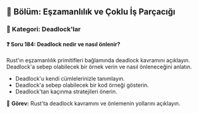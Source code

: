 ## 📘 Bölüm: Eşzamanlılık ve Çoklu İş Parçacığı  
### 🔹 Kategori: Deadlock'lar  
#### ❓ Soru 184: Deadlock nedir ve nasıl önlenir?

Rust'ın eşzamanlılık primitifleri bağlamında deadlock kavramını açıklayın. Deadlock'a sebep olabilecek bir örnek verin ve nasıl önleneceğini anlatın.

- Deadlock'u kendi cümlelerinizle tanımlayın.
- Deadlock'a sebep olabilecek bir kod örneği gösterin.
- Deadlock'tan kaçınma stratejileri önerin.

🔧 **Görev:** Rust'ta deadlock kavramını ve önlemenin yollarını açıklayın.
